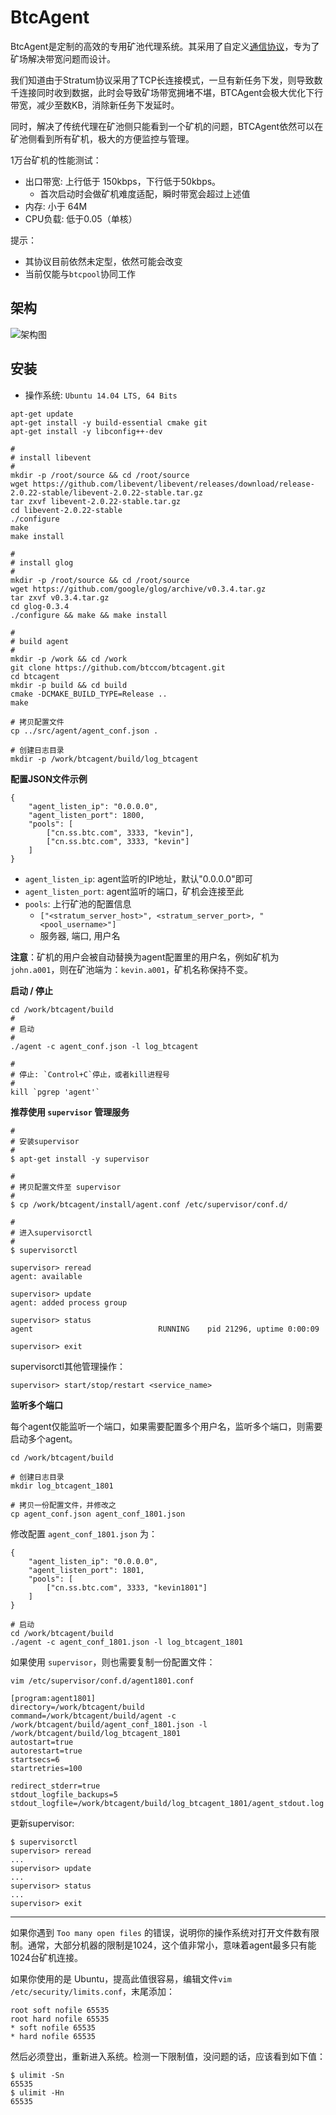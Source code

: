# BtcAgent

BtcAgent是定制的高效的专用矿池代理系统。其采用了自定义[通信协议](https://github.com/btccom/btcpool/blob/master/docs/AGENT.md)，专为了矿场解决带宽问题而设计。

我们知道由于Stratum协议采用了TCP长连接模式，一旦有新任务下发，则导致数千连接同时收到数据，此时会导致矿场带宽拥堵不堪，BTCAgent会极大优化下行带宽，减少至数KB，消除新任务下发延时。

同时，解决了传统代理在矿池侧只能看到一个矿机的问题，BTCAgent依然可以在矿池侧看到所有矿机，极大的方便监控与管理。

1万台矿机的性能测试：

* 出口带宽: 上行低于 150kbps，下行低于50kbps。
  * 首次启动时会做矿机难度适配，瞬时带宽会超过上述值
* 内存: 小于 64M
* CPU负载: 低于0.05（单核）

提示：

* 其协议目前依然未定型，依然可能会改变
* 当前仅能与`btcpool`协同工作

## 架构

![架构图](docs/architecture.png)

## 安装

* 操作系统: `Ubuntu 14.04 LTS, 64 Bits`

```
apt-get update
apt-get install -y build-essential cmake git
apt-get install -y libconfig++-dev

#
# install libevent
#
mkdir -p /root/source && cd /root/source
wget https://github.com/libevent/libevent/releases/download/release-2.0.22-stable/libevent-2.0.22-stable.tar.gz
tar zxvf libevent-2.0.22-stable.tar.gz
cd libevent-2.0.22-stable
./configure
make
make install

#
# install glog
#
mkdir -p /root/source && cd /root/source
wget https://github.com/google/glog/archive/v0.3.4.tar.gz
tar zxvf v0.3.4.tar.gz
cd glog-0.3.4
./configure && make && make install

#
# build agent
#
mkdir -p /work && cd /work
git clone https://github.com/btccom/btcagent.git
cd btcagent
mkdir -p build && cd build
cmake -DCMAKE_BUILD_TYPE=Release ..
make

# 拷贝配置文件
cp ../src/agent/agent_conf.json .

# 创建日志目录
mkdir -p /work/btcagent/build/log_btcagent
```

**配置JSON文件示例**

```
{
    "agent_listen_ip": "0.0.0.0",
    "agent_listen_port": 1800,
    "pools": [
        ["cn.ss.btc.com", 3333, "kevin"],
        ["cn.ss.btc.com", 3333, "kevin"]
    ]
}
```

* `agent_listen_ip`: agent监听的IP地址，默认"0.0.0.0"即可
* `agent_listen_port`: agent监听的端口，矿机会连接至此
* `pools`: 上行矿池的配置信息
  * `["<stratum_server_host>", <stratum_server_port>, "<pool_username>"]`
  * 服务器, 端口, 用户名

**注意**：矿机的用户会被自动替换为agent配置里的用户名，例如矿机为 `john.a001`，则在矿池端为：`kevin.a001`，矿机名称保持不变。

**启动 / 停止**

```
cd /work/btcagent/build
#
# 启动
#
./agent -c agent_conf.json -l log_btcagent

#
# 停止: `Control+C`停止，或者kill进程号
#
kill `pgrep 'agent'`
```

**推荐使用 `supervisor` 管理服务**

```
#
# 安装supervisor
#
$ apt-get install -y supervisor

#
# 拷贝配置文件至 supervisor
#
$ cp /work/btcagent/install/agent.conf /etc/supervisor/conf.d/

#
# 进入supervisorctl
#
$ supervisorctl

supervisor> reread
agent: available

supervisor> update
agent: added process group

supervisor> status
agent                            RUNNING    pid 21296, uptime 0:00:09

supervisor> exit
```

supervisorctl其他管理操作：

```
supervisor> start/stop/restart <service_name>
```


**监听多个端口**

每个agent仅能监听一个端口，如果需要配置多个用户名，监听多个端口，则需要启动多个agent。

```
cd /work/btcagent/build

# 创建日志目录
mkdir log_btcagent_1801

# 拷贝一份配置文件，并修改之
cp agent_conf.json agent_conf_1801.json
```

修改配置 `agent_conf_1801.json` 为：

```
{
    "agent_listen_ip": "0.0.0.0",
    "agent_listen_port": 1801,
    "pools": [
        ["cn.ss.btc.com", 3333, "kevin1801"]
    ]
}
```

```
# 启动
cd /work/btcagent/build
./agent -c agent_conf_1801.json -l log_btcagent_1801
```

如果使用 `supervisor`，则也需要复制一份配置文件：

`vim /etc/supervisor/conf.d/agent1801.conf`

```
[program:agent1801]
directory=/work/btcagent/build
command=/work/btcagent/build/agent -c /work/btcagent/build/agent_conf_1801.json -l /work/btcagent/build/log_btcagent_1801
autostart=true
autorestart=true
startsecs=6
startretries=100

redirect_stderr=true
stdout_logfile_backups=5
stdout_logfile=/work/btcagent/build/log_btcagent_1801/agent_stdout.log
```

更新supervisor:

```
$ supervisorctl
supervisor> reread
...
supervisor> update
...
supervisor> status
...
supervisor> exit
```

---

如果你遇到 `Too many open files` 的错误，说明你的操作系统对打开文件数有限制。通常，大部分机器的限制是1024，这个值非常小，意味着agent最多只有能1024台矿机连接。

如果你使用的是 Ubuntu，提高此值很容易，编辑文件`vim /etc/security/limits.conf`，末尾添加：

```
root soft nofile 65535
root hard nofile 65535
* soft nofile 65535
* hard nofile 65535
```

然后必须登出，重新进入系统。检测一下限制值，没问题的话，应该看到如下值：

```
$ ulimit -Sn
65535
$ ulimit -Hn
65535
```
